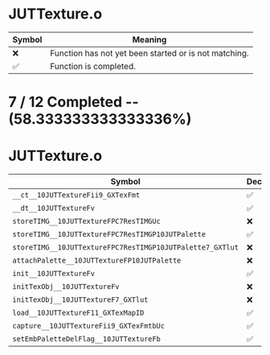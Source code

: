 # JUTTexture.o
| Symbol | Meaning 
| ------------- | ------------- 
| :x: | Function has not yet been started or is not matching. 
| :white_check_mark: | Function is completed. 


# 7 / 12 Completed -- (58.333333333333336%)
# JUTTexture.o
| Symbol | Decompiled? |
| ------------- | ------------- |
| `__ct__10JUTTextureFii9_GXTexFmt` | :white_check_mark: |
| `__dt__10JUTTextureFv` | :white_check_mark: |
| `storeTIMG__10JUTTextureFPC7ResTIMGUc` | :x: |
| `storeTIMG__10JUTTextureFPC7ResTIMGP10JUTPalette` | :white_check_mark: |
| `storeTIMG__10JUTTextureFPC7ResTIMGP10JUTPalette7_GXTlut` | :x: |
| `attachPalette__10JUTTextureFP10JUTPalette` | :x: |
| `init__10JUTTextureFv` | :white_check_mark: |
| `initTexObj__10JUTTextureFv` | :x: |
| `initTexObj__10JUTTextureF7_GXTlut` | :x: |
| `load__10JUTTextureF11_GXTexMapID` | :white_check_mark: |
| `capture__10JUTTextureFii9_GXTexFmtbUc` | :white_check_mark: |
| `setEmbPaletteDelFlag__10JUTTextureFb` | :white_check_mark: |
